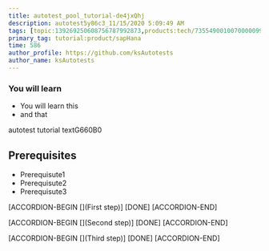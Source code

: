 ```yaml
---
title: autotest_pool_tutorial-de4jxQhj
description: autotest5y86c3_11/15/2020 5:09:49 AM
tags: [topic:139269250608756787992873,products:tech/73554900100700000996,tutorial:experience/advanced]
primary_tag: tutorial:product/sapHana
time: 586
author_profile: https://github.com/ksAutotests
author_name: ksAutotests
---
```

### You will learn
- You will learn this
- and that

autotest tutorial textG660B0

## Prerequisites
- Prerequisute1
- Prerequisute2
- Prerequisute3

[ACCORDION-BEGIN [](First step)]
[DONE]
[ACCORDION-END]

[ACCORDION-BEGIN [](Second step)]
[DONE]
[ACCORDION-END]

[ACCORDION-BEGIN [](Third step)]
[DONE]
[ACCORDION-END]

